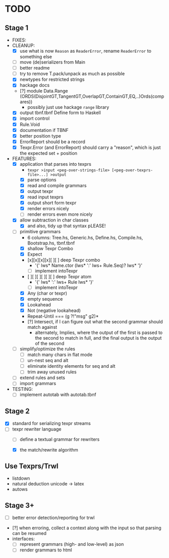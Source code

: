 # TODO

## Stage 1

- FIXES:
- CLEANUP:
  - [x] use what is now `Reason` as `ReaderError`, rename `ReaderError` to something else
  - [ ] move (de)serializers from Main
  - [ ] better readme
  - [ ] try to remove T.pack/unpack as much as possible
  - [x] newtypes for restricted strings
  - [x] hackage docs
  - [?] module Data.Range (ORDS(DisjointGT,TangentGT,OverlapGT,ContainGT,EQ,..)Ords(compares))
      - possibly just use hackage `range` library
  - [x] output tbnf.tbnf Define form to Haskell
  - [x] import control
  - [x] Rule.Void
  - [x] documentation if TBNF
  - [x] better position type
  - [x] ErrorReport should be a record
  - [x] Texpr.Error (and ErrorReport) should carry a "reason", which is just the expected set + position
- FEATURES:
  - [x] application that parses into texprs
    - `texpr >input <peg-over-strings-file> [<peg-over-texprs-file>...] >output`
    - [x] parse options
    - [x] read and compile grammars
    - [x] output texpr
    - [x] read input texprs
    - [x] output short form texpr
    - [x] render errors nicely
    - [ ] render errors even more nicely
  - [x] allow subtraction in char classes
    - [x] and also, tidy up that syntax pLEASE!
  - [ ] primitive grammars
    - 6 columns: Tree.hs, Generic.hs, Define.hs, Compile.hs, Bootstrap.hs, tbnf.tbnf
    - [x] shallow Texpr Combo
    - [x] Expect
    - [x][x][x][x][ ][ ] deep Texpr combo
      - '{' lws* Name.ctor (lws* ':' lws+ Rule.Seq)? lws* '}'
      - [ ] implement intoTexpr
    - [ ][ ][ ][ ][ ][ ] deep Texpr atom
      - '{' lws* ':' lws+ Rule lws* '}'
      - [ ] implement intoTexpr
    - [x] Any (char or texpr)
    - [x] empty sequence
    - [x] Lookahead
    - [x] Not (negative lookahead)
    - Repeat-Until === (g ?!"msg" g2)*
    - [?] Intersect, if I can figure out what the second grammar should match against
      - alternately, Implies, where the output of the first is passed to the second to match in full, and the final output is the output of the second
  - [ ] simplify/optimize the rules
    - [ ] match many chars in flat mode
    - [ ] un-nest seq and alt
    - [ ] eliminate identity elements for seq and alt
    - [ ] trim away unused rules
  - [ ] extend rules and sets
  - [ ] import grammars
- TESTING:
  - [ ] implement autotab with autotab.tbnf

## Stage 2

- [x] standard for serializing texpr streams
- [ ] texpr rewriter language
  - [ ] define a textual grammar for rewriters
  - [x] the match/rewrite algorithm


## Use Texprs/Trwl

- listdown
- natural deduction unicode -> latex
- autows

## Stage 3+

- [ ] better error detection/reporting for trwl
- [?] when erroring, collect a context along with the input so that parsing can be resumed
- interfaces:
  - [ ] represent grammars (high- and low-level) as json
  - [ ] render grammars to html
